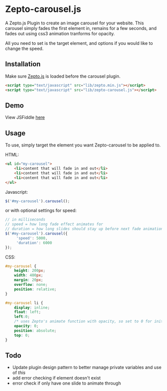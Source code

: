 # Zepto-carousel.js 

A Zepto.js Plugin to create an image carousel for your website. This carousel simply fades the first element in, remains for a few seconds, and fades out using css3 animation tranforms for opacity.

All you need to set is the target element, and options if you would like to change the speed.


## Installation 

Make sure [Zepto.js](http://zeptojs.com/) is loaded before the carousel plugin.

``` html
<script type="text/javascript" src="lib/zepto.min.js"></script>
<script type="text/javascript" src="lib/zepto-carousel.js"></script>
```

## Demo

View JSFiddle [here](http://jsfiddle.net/kXDKH/)

## Usage 

To use, simply target the element you want Zepto-carousel to be applied to. 

HTML:

``` html
<ul id="my-carousel">
	<li>content that will fade in and out</li>
	<li>content that will fade in and out</li>
	<li>content that will fade in and out</li>
</ul>
```

Javascript:

``` javascript
$('#my-carousel').carousel();
```

or with optional settings for speed:

``` javascript
// in milliseconds
// speed = how long fade effect animates for
// duration = how long slides should stay up before next fade animation
$('#my-carousel').carousel({
     'speed': 5000,
     'duration': 6000
});
```

CSS:

``` css
#my-carousel { 
    height: 200px; 
    width: 400px;
    margin: 20px;
    overflow: none;
    position: relative;
}

#my-carousel li { 
    display: inline;
    float: left;
    left:0;
    /* uses Zepto's animate function with opacity, so set to 0 for initial page load */
    opacity: 0; 
    position: absolute;
    top: 0;
}
```


## Todo

* Update plugin design pattern to better manage private variables and use of _this_
* add error checking if element doesn't exist
* error check if only have one slide to animate through

